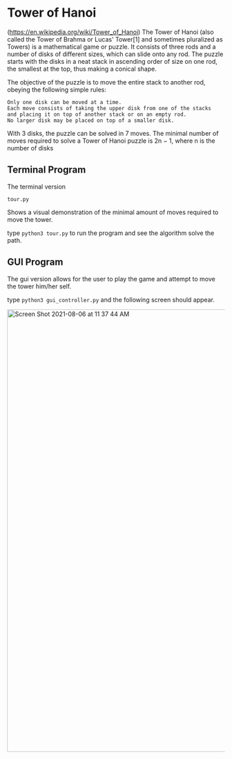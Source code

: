 # Tower of Hanoi


(https://en.wikipedia.org/wiki/Tower_of_Hanoi) The Tower of Hanoi (also called the Tower of Brahma or Lucas' Tower[1] and sometimes pluralized as Towers) is a mathematical game or puzzle. It consists of three rods and a number of disks of different sizes, which can slide onto any rod. The puzzle starts with the disks in a neat stack in ascending order of size on one rod, the smallest at the top, thus making a conical shape.

The objective of the puzzle is to move the entire stack to another rod, obeying the following simple rules:

    Only one disk can be moved at a time.
    Each move consists of taking the upper disk from one of the stacks 
    and placing it on top of another stack or on an empty rod.
    No larger disk may be placed on top of a smaller disk.

With 3 disks, the puzzle can be solved in 7 moves. The minimal number of moves required to solve a Tower of Hanoi puzzle is 2n − 1, where n is the number of disks

Terminal Program
-------------------
The terminal version

```tour.py```

Shows a visual demonstration of the minimal amount of moves required to move the tower.

type
```python3 tour.py```
to run the program and see the algorithm solve the path.

GUI Program
-------------------
The gui version allows for the user to play the game and attempt to move the tower him/her self.

type
```python3 gui_controller.py```
and the following screen should appear.

<img width="1021" alt="Screen Shot 2021-08-06 at 11 37 44 AM" src="https://user-images.githubusercontent.com/28542017/128537701-a7abe86b-97d4-458a-8d18-823188bc10d5.png">
